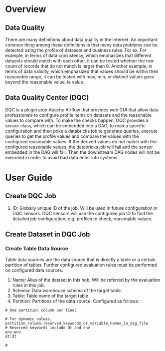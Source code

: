 # Overview 
## Data Quality 
There are many definitions about data quality in the Internet. An important common thing among these definitions is that many data problems can be detected using the profile of datasets and business rules. For ex. For example, in terms of data consistency, which emphasizes that different datasets should match with each other, it can be tested whether the row count of records that do not match is larger than 0. Another example, in terms of data validity, which emphasized that values should be within their reasonable range, it can be tested with max, min, or distinct values goes beyond the reasonable value. le value.  

## Data Quality Center (DQC) 
DQC is a plugin atop Apache Airflow that provides web GUI that allow data professionals to configure profile items on datasets and the reasonable values to compare with. To make the checks happen, DQC provides a sensor class, which can be embedded into a DAG, to read a specific configuration and then poke a databricks job to generate queries, execute queries to get the profile values and compare the values with the configured reasonable values. If the derived values do not match with the configured reasonable values, the databricks job will fail and the sensor embedded in the DAG will fail. Then the downstream DAG nodes will not be executed in order to avoid bad data enter into systems. 
 
# User Guide 
## Create DQC Job 
1. ID: Globally unique ID of the job. Will be used in future configuration in DQC sensors. DQC sensors will use the configured job ID to find the detailed job configuration, e.g. profiles to check, reasonable values. 
## Create Dataset in DQC Job 
### Create Table Data Source 
Table data sources are the data source that is directly a table or a certain partition of tables. Further configured evaluation rules must be performed on configured data sources. 
1. Name: Alias of the dataset in this hob. Will be referred by the evaluation rules in this job. 
2. Schema: Data warehouse schema of the target table 
3. Table: Table name of the target table 
4. Partition: Partitions of the data source. Configured as follows:
```
# One partition column per line:

# For dynamic values, partition_column:reserved_keywords_or_variable_names_in_dag_file
# Reserved keywords include dt and env
env:env
dt:dt

# 
```
